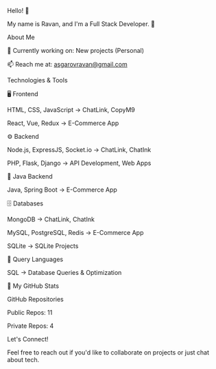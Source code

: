 Hello! 👋

My name is Ravan, and I'm a Full Stack Developer. 🚀

About Me

💼 Currently working on: New projects (Personal)

📫 Reach me at: asgarovravan@gmail.com


Technologies & Tools

🖥 Frontend

HTML, CSS, JavaScript → ChatLink, CopyM9

React, Vue, Redux → E-Commerce App


⚙ Backend

Node.js, ExpressJS, Socket.io → ChatLink, ChatInk

PHP, Flask, Django → API Development, Web Apps


🚀 Java Backend

Java, Spring Boot → E-Commerce App


🗄 Databases

MongoDB → ChatLink, ChatInk

MySQL, PostgreSQL, Redis → E-Commerce App

SQLite → SQLite Projects


🧳 Query Languages

SQL → Database Queries & Optimization


📂 My GitHub Stats




GitHub Repositories

Public Repos: 11

Private Repos: 4


Let's Connect!

Feel free to reach out if you'd like to collaborate on projects or just chat about tech.


